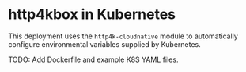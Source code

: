 # http4kbox in Kubernetes

This deployment uses the `http4k-cloudnative` module to automatically configure environmental variables
supplied by Kubernetes.

TODO: Add Dockerfile and example K8S YAML files.